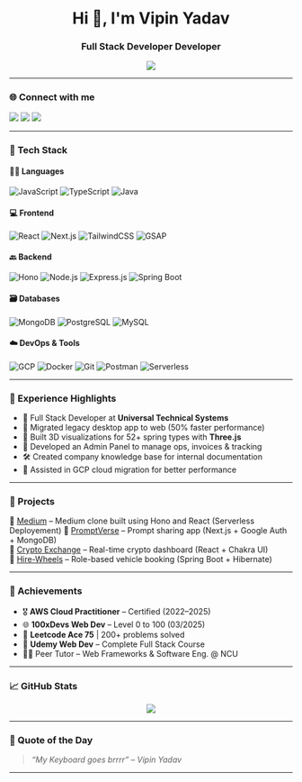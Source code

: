 <!-- Profile Header -->
<h1 align="center">Hi 👋, I'm Vipin Yadav</h1>
<h3 align="center">Full Stack Developer Developer</h3>

<p align="center">
  <a href="https://github.com/vipinyadav2k">
    <img src="https://readme-typing-svg.herokuapp.com/?lines=Full-stack+Web+Developer;Spring+Boot+%7C+Next.js+Lover;Building+Cool+Web+Apps+🚀;&center=true&width=500&height=45">
  </a>
</p>

---

### 🌐 Connect with me  
<p align="left">
  <a href="mailto:vipinyadav2k@gmail.com"><img src="https://img.shields.io/badge/Gmail-vipinyadav2k@gmail.com-red?style=for-the-badge&logo=gmail"></a>
  <a href="https://linkedin.com/in/vipin-yadav-vy"><img src="https://img.shields.io/badge/LinkedIn-vipin--yadav--vy-blue?style=for-the-badge&logo=linkedin"></a>
  <a href="https://github.com/vipinyadav2k"><img src="https://img.shields.io/badge/GitHub-vipinyadav2k-black?style=for-the-badge&logo=github"></a>
</p>

---

### 🚀 Tech Stack

#### 👨‍💻 Languages
![JavaScript](https://img.shields.io/badge/-JavaScript-black?style=flat-square&logo=javascript)
![TypeScript](https://img.shields.io/badge/-TypeScript-black?style=flat-square&logo=typescript)
![Java](https://img.shields.io/badge/-Java-black?style=flat-square&logo=java)

#### 💻 Frontend
![React](https://img.shields.io/badge/-React-black?style=flat-square&logo=react)
![Next.js](https://img.shields.io/badge/-Next.js-black?style=flat-square&logo=next.js)
![TailwindCSS](https://img.shields.io/badge/-TailwindCSS-black?style=flat-square&logo=tailwind-css)
![GSAP](https://img.shields.io/badge/-GSAP-black?style=flat-square&logo=greensock)

#### 🔙 Backend
![Hono](https://img.shields.io/badge/-Hono%20JS-orange?style=flat-square&logo=cloudflare)
![Node.js](https://img.shields.io/badge/-Node.js-black?style=flat-square&logo=node.js)
![Express.js](https://img.shields.io/badge/-Express.js-black?style=flat-square&logo=express)
![Spring Boot](https://img.shields.io/badge/-Spring%20Boot-black?style=flat-square&logo=spring)

#### 🗃️ Databases
![MongoDB](https://img.shields.io/badge/-MongoDB-black?style=flat-square&logo=mongodb)
![PostgreSQL](https://img.shields.io/badge/-PostgreSQL-black?style=flat-square&logo=postgresql)
![MySQL](https://img.shields.io/badge/-MySQL-black?style=flat-square&logo=mysql)

#### ☁️ DevOps & Tools
![GCP](https://img.shields.io/badge/-GCP-black?style=flat-square&logo=google-cloud)
![Docker](https://img.shields.io/badge/-Docker-black?style=flat-square&logo=docker)
![Git](https://img.shields.io/badge/-Git-black?style=flat-square&logo=git)
![Postman](https://img.shields.io/badge/-Postman-black?style=flat-square&logo=postman)
![Serverless](https://img.shields.io/badge/-Serverless-black?style=flat-square&logo=serverless)

---

### 💼 Experience Highlights

- 🧠 Full Stack Developer at **Universal Technical Systems**
- 🔧 Migrated legacy desktop app to web (50% faster performance)
- 🧱 Built 3D visualizations for 52+ spring types with **Three.js**
- 🧾 Developed an Admin Panel to manage ops, invoices & tracking
- 🛠 Created company knowledge base for internal documentation
- 🚀 Assisted in GCP cloud migration for better performance

---

### 🌟 Projects

🔹 [Medium](https://github.com/vipinyadav2k/Medium) – Medium clone built using Hono and React (Serverless Deployement)
🔹 [PromptVerse](https://github.com/vipinyadav2k/PromptVerse) – Prompt sharing app (Next.js + Google Auth + MongoDB)  
🔹 [Crypto Exchange](https://github.com/vipinyadav2k/Crypto-Exchange) – Real-time crypto dashboard (React + Chakra UI)  
🔹 [Hire-Wheels](https://github.com/vipinyadav2k/HireWheels) – Role-based vehicle booking (Spring Boot + Hibernate)

---

### 🏅 Achievements

- 🎖 **AWS Cloud Practitioner** – Certified (2022–2025)
- 🌐 **100xDevs Web Dev** – Level 0 to 100 (03/2025)
- 🧠 **Leetcode Ace 75** | 200+ problems solved
- 📘 **Udemy Web Dev** – Complete Full Stack Course
- 👨‍🏫 Peer Tutor – Web Frameworks & Software Eng. @ NCU

---

### 📈 GitHub Stats

<p align="center">
  <img src="https://github-readme-stats.vercel.app/api/top-langs/?username=vipinyadav2k&layout=compact&theme=radical"/>
</p>

---

### 💬 Quote of the Day
> *“My Keyboard goes brrrr” – Vipin Yadav*

---

